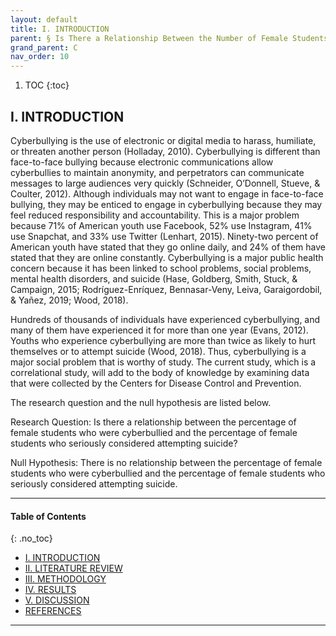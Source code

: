 ```yaml
---
layout: default
title: I. INTRODUCTION
parent: § Is There a Relationship Between the Number of Female Students Who Were Cyberbullied and the Number of Female Students Who Seriously Considered Attempting Suicide?    
grand_parent: C
nav_order: 10 
---
```

<style>
.dont-break-out {
  /* These are technically the same, but use both */
  overflow-wrap: break-word;
  word-wrap: break-word;

     -ms-word-break: break-all;
  /* This is the dangerous one in WebKit, as it breaks things wherever */
  word-break: break-all;
  /* Instead use this non-standard one: */
  word-break: break-word;
}

.youtube-container {
    position: relative;
    width: 100%;
    height: 0;
    padding-bottom: 56.25%;
}
.youtube-video {
    position: absolute;
    top: 0;
    left: 0;
    width: 100%;
    height: 100%;
}

</style>

<div class="dont-break-out" markdown="1">

1. TOC
{:toc}

## I. INTRODUCTION
Cyberbullying is the use of electronic or digital media to harass, humiliate, or threaten another person (Holladay, 2010). Cyberbullying is different than face-to-face bullying because electronic communications allow cyberbullies to maintain anonymity, and perpetrators can communicate messages to large audiences very quickly (Schneider, O’Donnell, Stueve, & Coulter, 2012). Although individuals may not want to engage in face-to-face bullying, they may be enticed to engage in cyberbullying because they may feel reduced responsibility and accountability. This is a major problem because 71% of American youth use Facebook, 52% use Instagram, 41% use Snapchat, and 33% use Twitter (Lenhart, 2015). Ninety-two percent of American youth have stated that they go online daily, and 24% of them have stated that they are online constantly. Cyberbullying is a major public health concern because it has been linked to school problems, social problems, mental health disorders, and suicide (Hase, Goldberg, Smith, Stuck, & Campaign, 2015; Rodríguez-Enríquez, Bennasar-Veny, Leiva, Garaigordobil, & Yañez, 2019; Wood, 2018).

Hundreds of thousands of individuals have experienced cyberbullying, and many of them have experienced it for more than one year (Evans, 2012). Youths who experience cyberbullying are more than twice as likely to hurt themselves or to attempt suicide (Wood, 2018). Thus, cyberbullying is a major social problem that is worthy of study. The current study, which is a correlational study, will add to the body of knowledge by examining data that were collected by the Centers for Disease Control and Prevention.

The research question and the null hypothesis are listed below. 

Research Question: Is there a relationship between the percentage of female students who were cyberbullied and the percentage of female students who seriously considered attempting suicide?

Null Hypothesis: There is no relationship between the percentage of female students who were cyberbullied and the percentage of female students who seriously considered attempting suicide.

***

#### Table of Contents
{: .no_toc}

<ul><li> <a href="/docs/cyberbully/Is-There-a-Relationship-Between-the-Number-of-Female-Students-Who-Were-Cyberbullied-and-the-Number-of-Female-Students-Who-Seriously-Considered-Attempting-Suicide-1/">I. INTRODUCTION</a></li><li> <a href="/docs/cyberbully/Is-There-a-Relationship-Between-the-Number-of-Female-Students-Who-Were-Cyberbullied-and-the-Number-of-Female-Students-Who-Seriously-Considered-Attempting-Suicide-2/">II. LITERATURE REVIEW</a></li><li> <a href="/docs/cyberbully/Is-There-a-Relationship-Between-the-Number-of-Female-Students-Who-Were-Cyberbullied-and-the-Number-of-Female-Students-Who-Seriously-Considered-Attempting-Suicide-3/">III. METHODOLOGY</a></li><li> <a href="/docs/cyberbully/Is-There-a-Relationship-Between-the-Number-of-Female-Students-Who-Were-Cyberbullied-and-the-Number-of-Female-Students-Who-Seriously-Considered-Attempting-Suicide-4/">IV. RESULTS</a></li><li> <a href="/docs/cyberbully/Is-There-a-Relationship-Between-the-Number-of-Female-Students-Who-Were-Cyberbullied-and-the-Number-of-Female-Students-Who-Seriously-Considered-Attempting-Suicide-5/">V. DISCUSSION</a></li><li> <a href="/docs/cyberbully/Is-There-a-Relationship-Between-the-Number-of-Female-Students-Who-Were-Cyberbullied-and-the-Number-of-Female-Students-Who-Seriously-Considered-Attempting-Suicide-6/">REFERENCES</a></li></ul>

***

</div>
